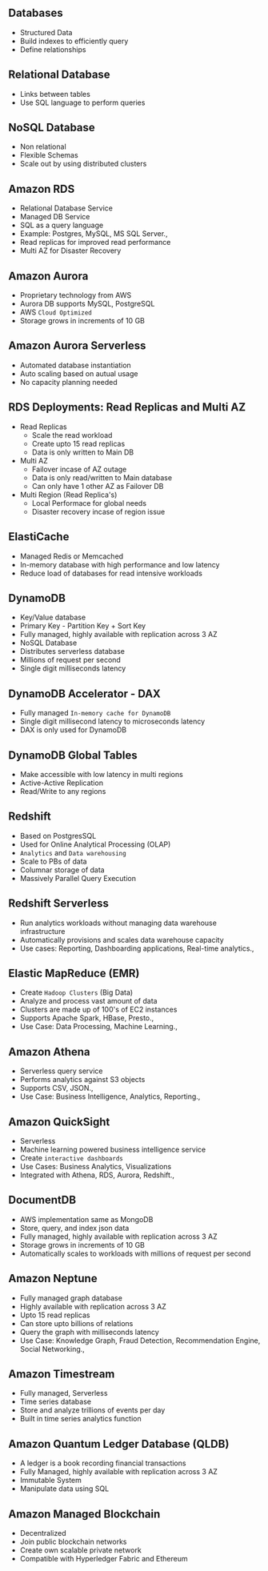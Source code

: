 ## Databases
- Structured Data
- Build indexes to efficiently query
- Define relationships

## Relational Database
- Links between tables
- Use SQL language to perform queries

## NoSQL Database
- Non relational
- Flexible Schemas
- Scale out by using distributed clusters

## Amazon RDS 
- Relational Database Service
- Managed DB Service
- SQL as a query language
- Example: Postgres, MySQL, MS SQL Server.,
- Read replicas for improved read performance
- Multi AZ for Disaster Recovery

## Amazon Aurora
- Proprietary technology from AWS
- Aurora DB supports MySQL, PostgreSQL
- AWS `Cloud Optimized`
- Storage grows in increments of 10 GB

## Amazon Aurora Serverless
- Automated database instantiation
- Auto scaling based on autual usage
- No capacity planning needed

## RDS Deployments: Read Replicas and Multi AZ
- Read Replicas
  - Scale the read workload
  - Create upto 15 read replicas
  - Data is only written to Main DB
- Multi AZ
  - Failover incase of AZ outage
  - Data is only read/written to Main database
  - Can only have 1 other AZ as Failover DB
- Multi Region (Read Replica's)
  - Local Performace for global needs
  - Disaster recovery incase of region issue

## ElastiCache
- Managed Redis or Memcached
- In-memory database with high performance and low latency
- Reduce load of databases for read intensive workloads

## DynamoDB
- Key/Value database
- Primary Key - Partition Key + Sort Key
- Fully managed, highly available with replication across 3 AZ
- NoSQL Database
- Distributes serverless database
- Millions of request per second
- Single digit milliseconds latency

## DynamoDB Accelerator - DAX
- Fully managed `In-memory cache for DynamoDB`
- Single digit millisecond latency to microseconds latency
- DAX is only used for DynamoDB

## DynamoDB Global Tables
- Make accessible with low latency in multi regions
- Active-Active Replication
- Read/Write to any regions

## Redshift
- Based on PostgresSQL
- Used for Online Analytical Processing (OLAP)
- `Analytics` and `Data warehousing`
- Scale to PBs of data
- Columnar storage of data
- Massively Parallel Query Execution

## Redshift Serverless
- Run analytics workloads without managing data warehouse infrastructure
- Automatically provisions and scales data warehouse capacity
- Use cases: Reporting, Dashboarding applications, Real-time analytics.,

## Elastic MapReduce (EMR)
- Create `Hadoop Clusters` (Big Data)
- Analyze and process vast amount of data
- Clusters are made up of 100's of EC2 instances
- Supports Apache Spark, HBase, Presto.,
- Use Case: Data Processing, Machine Learning.,

## Amazon Athena
- Serverless query service
- Performs analytics against S3 objects
- Supports CSV, JSON.,
- Use Case: Business Intelligence, Analytics, Reporting.,

## Amazon QuickSight
- Serverless
- Machine learning powered business intelligence service
- Create `interactive dashboards`
- Use Cases: Business Analytics, Visualizations
- Integrated with Athena, RDS, Aurora, Redshift.,

## DocumentDB
- AWS implementation same as MongoDB 
- Store, query, and index json data
- Fully managed, highly available with replication across 3 AZ
- Storage grows in increments of 10 GB
- Automatically scales to workloads with millions of request per second

## Amazon Neptune
- Fully managed graph database
- Highly available with replication across 3 AZ
- Upto 15 read replicas
- Can store upto billions of relations
- Query the graph with milliseconds latency
- Use Case: Knowledge Graph, Fraud Detection, Recommendation Engine, Social Networking.,

## Amazon Timestream
- Fully managed, Serverless
- Time series database
- Store and analyze trillions of events per day
- Built in time series analytics function

## Amazon Quantum Ledger Database (QLDB)
- A ledger is a book recording financial transactions
- Fully Managed, highly available with replication across 3 AZ
- Immutable System
- Manipulate data using SQL

## Amazon Managed Blockchain
- Decentralized
- Join public blockchain networks
- Create own scalable private network
- Compatible with Hyperledger Fabric and Ethereum
